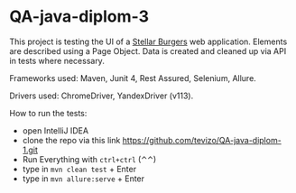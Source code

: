 # QA-java-diplom-3
This project is testing the UI of a [Stellar Burgers](https://stellarburgers.nomoreparties.site/) web application. Elements are described using a Page Object. Data is created and cleaned up via API in tests where necessary.

Frameworks used:
Maven, Junit 4, Rest Assured, Selenium, Allure.

Drivers used:
ChromeDriver, YandexDriver (v113).

How to run the tests:
- open IntelliJ IDEA
- clone the repo via this link https://github.com/tevizo/QA-java-diplom-1.git
- Run Everything with `ctrl+ctrl` (⌃⌃)
- type in `mvn clean test` + Enter
- type in `mvn allure:serve` + Enter
